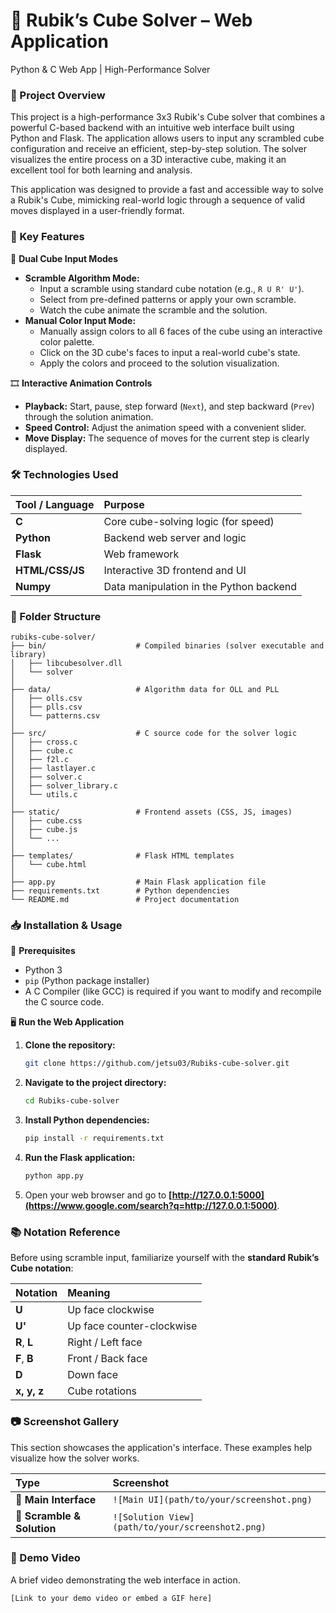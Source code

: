 # 🧠 Rubik’s Cube Solver – Web Application

Python & C Web App | High-Performance Solver

### 🚀 Project Overview

This project is a high-performance 3x3 Rubik's Cube solver that combines a powerful C-based backend with an intuitive web interface built using Python and Flask. The application allows users to input any scrambled cube configuration and receive an efficient, step-by-step solution. The solver visualizes the entire process on a 3D interactive cube, making it an excellent tool for both learning and analysis.

This application was designed to provide a fast and accessible way to solve a Rubik's Cube, mimicking real-world logic through a sequence of valid moves displayed in a user-friendly format.

### 🎯 Key Features

🧩 **Dual Cube Input Modes**

  * **Scramble Algorithm Mode:**
      * Input a scramble using standard cube notation (e.g., `R U R' U'`).
      * Select from pre-defined patterns or apply your own scramble.
      * Watch the cube animate the scramble and the solution.
  * **Manual Color Input Mode:**
      * Manually assign colors to all 6 faces of the cube using an interactive color palette.
      * Click on the 3D cube's faces to input a real-world cube's state.
      * Apply the colors and proceed to the solution visualization.

🎞️ **Interactive Animation Controls**

  * **Playback:** Start, pause, step forward (`Next`), and step backward (`Prev`) through the solution animation.
  * **Speed Control:** Adjust the animation speed with a convenient slider.
  * **Move Display:** The sequence of moves for the current step is clearly displayed.

### 🛠️ Technologies Used

| Tool / Language | Purpose                               |
| :-------------- | :------------------------------------ |
| **C** | Core cube-solving logic (for speed)   |
| **Python** | Backend web server and logic          |
| **Flask** | Web framework                         |
| **HTML/CSS/JS** | Interactive 3D frontend and UI        |
| **Numpy** | Data manipulation in the Python backend |

### 📁 Folder Structure

```
rubiks-cube-solver/
├── bin/                    # Compiled binaries (solver executable and library)
│   ├── libcubesolver.dll
│   └── solver
│
├── data/                   # Algorithm data for OLL and PLL
│   ├── olls.csv
│   ├── plls.csv
│   └── patterns.csv
│
├── src/                    # C source code for the solver logic
│   ├── cross.c
│   ├── cube.c
│   ├── f2l.c
│   ├── lastlayer.c
│   ├── solver.c
│   ├── solver_library.c
│   └── utils.c
│
├── static/                 # Frontend assets (CSS, JS, images)
│   ├── cube.css
│   ├── cube.js
│   └── ...
│
├── templates/              # Flask HTML templates
│   └── cube.html
│
├── app.py                  # Main Flask application file
├── requirements.txt        # Python dependencies
└── README.md               # Project documentation
```

### 📥 Installation & Usage

🔧 **Prerequisites**

  * Python 3
  * `pip` (Python package installer)
  * A C Compiler (like GCC) is required if you want to modify and recompile the C source code.

🖥️ **Run the Web Application**

1.  **Clone the repository:**
    ```bash
    git clone https://github.com/jetsu03/Rubiks-cube-solver.git
    ```
2.  **Navigate to the project directory:**
    ```bash
    cd Rubiks-cube-solver
    ```
3.  **Install Python dependencies:**
    ```bash
    pip install -r requirements.txt
    ```
4.  **Run the Flask application:**
    ```bash
    python app.py
    ```
5.  Open your web browser and go to **[http://127.0.0.1:5000](https://www.google.com/search?q=http://127.0.0.1:5000)**.

### 📚 Notation Reference

Before using scramble input, familiarize yourself with the **standard Rubik’s Cube notation**:

| Notation | Meaning                     |
| :------- | :-------------------------- |
| **U** | Up face clockwise           |
| **U'** | Up face counter-clockwise   |
| **R**, **L** | Right / Left face           |
| **F**, **B** | Front / Back face           |
| **D** | Down face                   |
| **x, y, z** | Cube rotations |

### 📷 Screenshot Gallery

This section showcases the application's interface. These examples help visualize how the solver works.

| Type                      | Screenshot                                       |
| :------------------------ | :----------------------------------------------- |
| **🎨 Main Interface** | `![Main UI](path/to/your/screenshot.png)`        |
| **📝 Scramble & Solution** | `![Solution View](path/to/your/screenshot2.png)` |

### 🎨 Demo Video

A brief video demonstrating the web interface in action.

`[Link to your demo video or embed a GIF here]`
